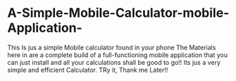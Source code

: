 # A-Simple-Mobile-Calculator-mobile-Application-
This Is jus a simple Mobile calculator found in your phone
The Materials here in are a complete build of a full-functioning mobile application that you can just install and all your calculations shall be good to go!!
Its jus a very simple and efficient Calculator. TRy it, Thank me Later!!
